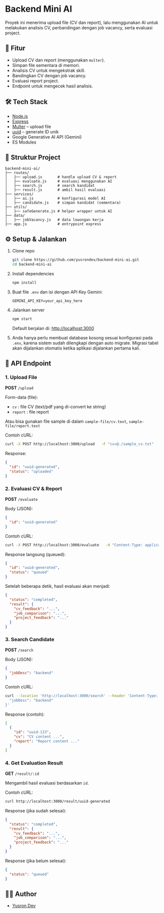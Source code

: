 # Backend Mini AI

Proyek ini menerima upload file (CV dan report), lalu menggunakan AI untuk melakukan analisis CV, perbandingan dengan job vacancy, serta evaluasi project.

## 🚀 Fitur
- Upload CV dan report (menggunakan `multer`).
- Simpan file sementara di memori.
- Analisis CV untuk mengekstrak skill.
- Bandingkan CV dengan job vacancy.
- Evaluasi report project.
- Endpoint untuk mengecek hasil analisis.

## 🛠️ Tech Stack
- [Node.js](https://nodejs.org/)
- [Express](https://expressjs.com/)
- [Multer](https://github.com/expressjs/multer) – upload file
- [uuid](https://www.npmjs.com/package/uuid) – generate ID unik
- Google Generative AI API (Gemini)
- ES Modules

## 📂 Struktur Project
```
backend-mini-ai/
├── routes/
│   ├── upload.js       # handle upload CV & report
│   ├── evaluate.js     # evaluasi menggunakan AI
│   ├── search.js       # search kandidat
│   ├── result.js       # ambil hasil evaluasi
├── services/
│   ├── ai.js           # konfigurasi model AI
│   ├── candidate.js    # simpan kandidat (sementara)
├── utils/
│   ├── safeGenerate.js # helper wrapper untuk AI
├── data/
│   ├── jobVacancy.js   # data lowongan kerja
├── app.js              # entrypoint express
```

## ⚙️ Setup & Jalankan
1. Clone repo
   ```bash
   git clone https://github.com/yusrondev/backend-mini-ai.git
   cd backend-mini-ai
   ```
2. Install dependencies
   ```bash
   npm install
   ```
3. Buat file `.env` dan isi dengan API Key Gemini:
   ```
   GEMINI_API_KEY=your_api_key_here
   ```
4. Jalankan server
   ```bash
   npm start
   ```
   Default berjalan di: [http://localhost:3000](http://localhost:3000)

5. Anda hanya perlu membuat database kosong sesuai konfigurasi pada `.env`, karena sistem sudah dilengkapi dengan auto migrate. Migrasi tabel akan dijalankan otomatis ketika aplikasi dijalankan pertama kali.

## 📌 API Endpoint

### 1. Upload File
**POST** `/upload`  

Form-data (file):  
- `cv` : file CV (text/pdf yang di-convert ke string)  
- `report` : file report  

Atau bisa gunakan file sample di dalam `sample-file/cv.text`, `sample-file/report.text`

Contoh cURL:
```bash
curl -X POST http://localhost:3000/upload   -F "cv=@./sample_cv.txt"   -F "report=@./sample_report.txt"
```

Response:
```json
{
  "id": "uuid-generated",
  "status": "uploaded"
}
```

### 2. Evaluasi CV & Report
**POST** `/evaluate`  

Body (JSON):
```json
{
  "id": "uuid-generated"
}
```

Contoh cURL:
```bash
curl -X POST http://localhost:3000/evaluate   -H "Content-Type: application/json"   -d '{"id":"uuid-generated"}'
```

Response langsung (queued):
```json
{
  "id": "uuid-generated",
  "status": "queued"
}
```

Setelah beberapa detik, hasil evaluasi akan menjadi:
```json
{
  "status": "completed",
  "result": {
    "cv_feedback": "...",
    "job_comparison": "...",
    "project_feedback": "..."
  }
}
```

### 3. Search Candidate
**POST** `/search`  

Body (JSON):
```json
{
  "jobDesc": "backend"
}
```

Contoh cURL:
```bash
curl --location 'http://localhost:3000/search' --header 'Content-Type: application/json' --data '{
  "jobDesc": "backend"
}'
```

Response (contoh):
```json
[
  {
    "id": "uuid-123",
    "cv": "CV content ...",
    "report": "Report content ..."
  }
]
```

### 4. Get Evaluation Result
**GET** `/result/:id`  

Mengambil hasil evaluasi berdasarkan `id`.  

Contoh cURL:
```bash
curl http://localhost:3000/result/uuid-generated
```

Response (jika sudah selesai):
```json
{
  "status": "completed",
  "result": {
    "cv_feedback": "...",
    "job_comparison": "...",
    "project_feedback": "..."
  }
}
```

Response (jika belum selesai):
```json
{
  "status": "queued"
}
```

## 👨‍💻 Author
- [Yusron Dev](https://github.com/yusrondev)
